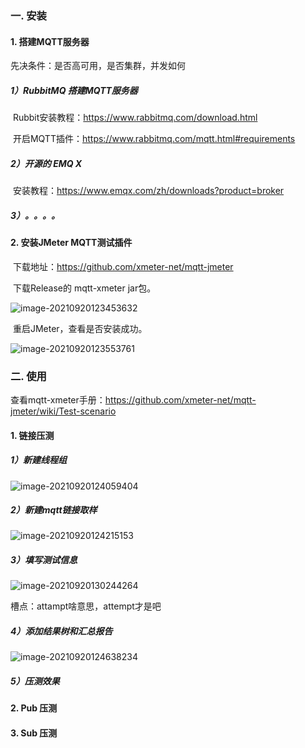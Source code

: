 ### 一. 安装

#### 1. 搭建MQTT服务器

先决条件：是否高可用，是否集群，并发如何

##### 1）RubbitMQ 搭建MQTT服务器

​	Rubbit安装教程：https://www.rabbitmq.com/download.html

​	开启MQTT插件：https://www.rabbitmq.com/mqtt.html#requirements

##### 2）开源的 EMQ X

​	安装教程：https://www.emqx.com/zh/downloads?product=broker

##### 3）。。。。



#### 2. 安装JMeter MQTT测试插件

​	下载地址：https://github.com/xmeter-net/mqtt-jmeter

​	下载Release的 mqtt-xmeter jar包。

![image-20210920123453632](/Users/zengweixiong/work/mybook/JMeter/images/image-20210920123453632.png)

​	重启JMeter，查看是否安装成功。

![image-20210920123553761](/Users/zengweixiong/work/mybook/JMeter/images/image-20210920123553761.png)

### 二. 使用

查看mqtt-xmeter手册：https://github.com/xmeter-net/mqtt-jmeter/wiki/Test-scenario

#### 1. 链接压测

##### 1）新建线程组

![image-20210920124059404](/Users/zengweixiong/work/mybook/JMeter/images/image-20210920124059404.png)



##### 2）新建mqtt链接取样

![image-20210920124215153](/Users/zengweixiong/work/mybook/JMeter/images/image-20210920124215153.png)



##### 3）填写测试信息

![image-20210920130244264](/Users/zengweixiong/work/mybook/JMeter/images/image-20210920130244264.png)

槽点：attampt啥意思，attempt才是吧



##### 4）添加结果树和汇总报告

![image-20210920124638234](/Users/zengweixiong/work/mybook/JMeter/images/image-20210920124638234.png)

##### 5）压测效果













#### 2. Pub 压测







#### 3. Sub 压测























